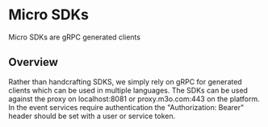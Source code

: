 # Micro SDKs

Micro SDKs are gRPC generated clients

## Overview

Rather than handcrafting SDKS, we simply rely on gRPC for generated clients which can be used in multiple languages. 
The SDKs can be used against the proxy on localhost:8081 or proxy.m3o.com:443 on the platform. In the event services 
require authentication the "Authorization: Bearer" header should be set with a user or service token.
